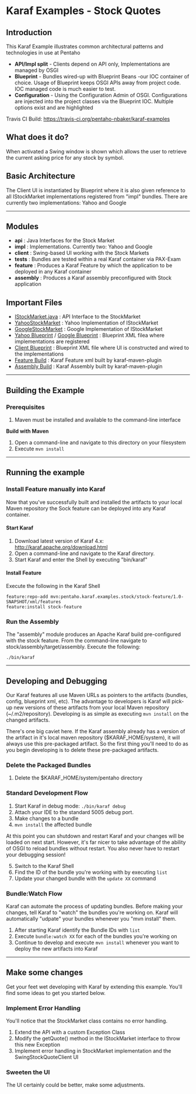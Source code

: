 # Karaf Examples - Stock Quotes
## Introduction
This Karaf Example illustrates common architectural patterns and technologies
in use at Pentaho
* __API/Impl split__ - Clients depend on API only, Implementations are managed by OSGI
* __Blueprint__ - Bundles wired-up with Blueprint Beans -our IOC container of choice. Usage of Blueprint keeps OSGI APIs away from project code. IOC managed code is much easier to test.
* __Configuration__ - Using the Configuration Admin of OSGI. Configurations are injected into the project classes via the Blueprint IOC. Multiple options exist and are highlighted

Travis CI Build: https://travis-ci.org/pentaho-nbaker/karaf-examples

## What does it do?
When activated a Swing window is shown which allows the user to retrieve the current asking 
price for any stock by symbol.

## Basic Architecture ##
The Client UI is instantiated by Blueprint where it is also given reference to all IStockMarket implementations registered from "impl" bundles. There are currently two implementations: Yahoo and Google

---

## Modules
* __api__ : Java Interfaces for the Stock Market
* __impl__ : Implementations. Currently two: Yahoo and Google
* __client__ : Swing-based UI working with the Stock Markets
* __tests__ : Bundles are tested within a real Karaf container via PAX-Exam
* __feature__ : Produces a Karaf Feature by which the application to be deployed in any Karaf container
* __assembly__ : Produces a Karaf assembly preconfigured with Stock application


## Important Files
* [IStockMarket.java](api/src/main/java/org/pentaho/karaf/examples/stock/IStockMarket.java) : API Interface to the StockMarket
* [YahooStockMarket](impls/yahoo/src/main/java/org/pentaho/karaf/examples/stock/yahoo/YahooStockMarket.java) : Yahoo Implementation of IStockMarket
* [GoogleStockMarket](impls/google/src/main/java/org/pentaho/karaf/examples/stock/google/GoogleStockMarket.java) : Google Implementation of IStockMarket
* [Yahoo Blueprint](impls/yahoo/src/main/resources/OSGI-INF/blueprint/beans.xml) / [Google Blueprint](impls/google/src/main/resources/OSGI-INF/blueprint/beans.xml) : Blueprint XML filea where implementations are registered
* [Client Blueprint](client/src/main/resources/OSGI-INF/blueprint/beans.xml) : Blueprint XML file where UI is constructed and wired to the implementations
* [Feature Build](feature/pom.xml) : Karaf Feature xml built by karaf-maven-plugin
* [Assembly Build](assembly/pom.xml) : Karaf Assembly built by karaf-maven-plugin

---

## Building the Example
### Prerequisites
1. Maven must be installed and available to the command-line interface

__Build with Maven__

1. Open a command-line and navigate to this directory on your filesystem
2. Execute `mvn install`

---

## Running the example

### Install Feature manually into Karaf

Now that you've successfully built and installed the artifacts to your local Maven repository 
the Sock feature can be deployed into any Karaf container.

#### Start Karaf
1. Download latest version of Karaf 4.x: http://karaf.apache.org/download.html
2. Open a command-line and navigate to the Karaf directory.
3. Start Karaf and enter the Shell by executing "bin/karaf"

#### Install Feature
Execute the following in the Karaf Shell
```
feature:repo-add mvn:pentaho.karaf.examples.stock/stock-feature/1.0-SNAPSHOT/xml/features
feature:install stock-feature
```

### Run the Assembly
The "assembly" module produces an Apache Karaf build pre-configured with the stock feature. From the command-line navigate to stock/assembly/target/assembly. Execute the following:
```
./bin/karaf
```

---

## Developing and Debugging
Our Karaf features all use Maven URLs as pointers to the artifacts (bundles, config, blueprint xml, etc). The advantage to developers is Karaf will pick-up new versions of these artifacts from your local Maven repository (~/.m2/repository). Developing is as simple as executing `mvn install` on the changed artifacts.

There's one big caviet here. If the Karaf assembly already has a version of the artifact in it's local maven repository ($KARAF_HOME/system), it will always use this pre-packaged artifact. So the first thing you'll need to do as you begin developing is to delete these pre-packaged artifacts.

### Delete the Packaged Bundles
1. Delete the $KARAF_HOME/system/pentaho directory

### Standard Development Flow
1. Start Karaf in debug mode: `./bin/karaf debug`
2. Attach your IDE to the standard 5005 debug port.
3. Make changes to a bundle
4. `mvn install` the affected bundle

At this point you can shutdown and restart Karaf and your changes will be loaded on next start. However, it's far nicer to take advantage of the ability of OSGI to reload bundles without restart. You also never have to restart your debugging session!

5. Switch to the Karaf Shell
6. Find the ID of the bundle you're working with by executing `list`
7. Update your changed bundle with the `update XX` command

### Bundle:Watch Flow
Karaf can automate the process of updating bundles. Before making your changes, 
tell Karaf to "watch" the bundles you're working on. Karaf will automatically 
"udpate" your bundles whenever you "mvn install" them.

1. After starting Karaf identify the Bundle IDs with `list`
2. Execute `bundle:watch XX` for each of the bundles you're working on
3. Continue to develop and execute `mvn install` whenever you want to deploy the new artifacts into Karaf

---

## Make some changes
Get your feet wet developing with Karaf by extending this example. You'll find some ideas to get you started below.

### Implement Error Handling

You'll notice that the StockMarket class contains no error handling. 

1. Extend the API with a custom Exception Class
2. Modify the getQuote() method in the IStockMarket interface to throw this new Exception
3. Implement error handling in StockMarket implementation and the SwingStockQuoteClient UI

### Sweeten the UI

The UI certainly could be better, make some adjustments.
